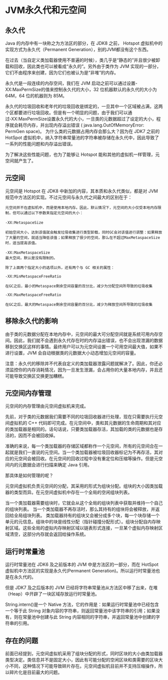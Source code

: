 # JVM永久代和元空间

## 永久代

Java 的内存中有一块称之为方法区的部分，在 JDK8 之前， Hotspot 虚拟机中的实现方式为永久代（Permanent Generation），别的JVM都没有这个东西。

在过去（当自定义类加载器使用不普遍的时候），类几乎是“静态的”并且很少被卸载和回收，因此类也可以被看成“永久的”。另外由于类作为 JVM 实现的一部分，它们不由程序来创建，因为它们也被认为是“非堆”的内存。

永久代是一段连续的内存空间，我们在 JVM 启动之前可以通过设置-XX:MaxPermSize的值来控制永久代的大小，32 位机器默认的永久代的大小为 64M，64 位的机器则为 85M。

永久代的垃圾回收和老年代的垃圾回收是绑定的，一旦其中一个区域被占满，这两个区都要进行垃圾回收。但是有一个明显的问题，由于我们可以通过‑XX:MaxPermSize设置永久代的大小，一旦类的元数据超过了设定的大小，程序就会耗尽内存，并出现内存溢出错误 ( java.lang.OutOfMemoryError: PermGen space)。
为什么类的元数据占用内存会那么大？因为在 JDK7 之前的 HotSpot 虚拟机中，纳入字符串常量池的字符串被存储在永久代中，因此导致了一系列的性能问题和内存溢出错误。

为了解决这些性能问题，也为了能够让 Hotspot 能和其他的虚拟机一样管理，元空间就产生了。

## 元空间

元空间是 Hotspot 在 JDK8 中新加的内容，其本质和永久代类似，都是对 JVM 规范中方法区的实现。不过元空间与永久代之间最大的区别在于：

```
元空间并不在虚拟机中，而是使用本地内存。因此，默认情况下，元空间的大小仅受本地内存限制，但可以通过以下参数来指定元空间的大小：

-XX:MetaspaceSize　

初始空间大小，达到该值就会触发垃圾收集进行类型卸载，同时GC会对该值进行调整：如果释放了大量的空间，就适当降低该值；如果释放了很少的空间，那么在不超过MaxMetaspaceSize时，适当提高该值。
　　
-XX:MaxMetaspaceSize
最大空间，默认是没有限制的。

除了上面两个指定大小的选项以外，还有两个与 GC 相关的属性：

-XX:MinMetaspaceFreeRatio

在GC之后，最小的Metaspace剩余空间容量的百分比，减少为分配空间所导致的垃圾收集

-XX:MaxMetaspaceFreeRatio

在GC之后，最大的Metaspace剩余空间容量的百分比，减少为释放空间所导致的垃圾收集
```

## 移除永久代的影响

由于类的元数据分配在本地内存中，元空间的最大可分配空间就是系统可用内存空间。因此，我们就不会遇到永久代存在时的内存溢出错误，也不会出现泄漏的数据移到交换区这样的事情。最终用户可以为元空间设置一个可用空间最大值，如果不进行设置，JVM 会自动根据类的元数据大小动态增加元空间的容量。

注意：永久代的移除并不代表自定义的类加载器泄露问题就解决了。因此，你还必须监控你的内存消耗情况，因为一旦发生泄漏，会占用你的大量本地内存，并且还可能导致交换区交换更加糟糕。

## 元空间内存管理

元空间的内存管理由元空间虚拟机来完成。

先前，对于类的元数据我们需要不同的垃圾回收器进行处理，现在只需要执行元空间虚拟机的 C++ 代码即可完成。在元空间中，类和其元数据的生命周期和其对应的类加载器是相同的。话句话说，只要类加载器存活，其加载的类的元数据也是存活的，因而不会被回收掉。

准确的来说，每一个类加载器的存储区域都称作一个元空间，所有的元空间合在一起就是我们一直说的元空间。当一个类加载器被垃圾回收器标记为不再存活，其对应的元空间会被回收。在元空间的回收过程中没有重定位和压缩等操作。但是元空间内的元数据会进行扫描来确定 Java 引用。

那具体是如何管理的呢？

元空间虚拟机负责元空间的分配，其采用的形式为组块分配。组块的大小因类加载器的类型而异。在元空间虚拟机中存在一个全局的空闲组块列表。

当一个类加载器需要组块时，它就会从这个全局的组块列表中获取并维持一个自己的组块列表。
当一个类加载器不再存活时，那么其持有的组块将会被释放，并返回给全局组块列表。
类加载器持有的组块又会被分成多个块，每一个块存储一个单元的元信息。组块中的块是线性分配（指针碰撞分配形式）。组块分配自内存映射区域。这些全局的虚拟内存映射区域以链表形式连接，一旦某个虚拟内存映射区域清空，这部分内存就会返回给操作系统。

## 运行时常量池

运行时常量池在 JDK6 及之前版本的 JVM 中是方法区的一部分，而在 HotSpot 虚拟机中方法区的实现是永久代(Permanent Generation)。所以运行时常量池也是在永久代的。

但是 JDK7 及之后版本的 JVM 已经将字符串常量池从方法区中移了出来，在堆（Heap）中开辟了一块区域存放运行时常量池。

String.intern()是一个 Native 方法，它的作用是：如果运行时常量池中已经包含一个等于此 String 对象内容的字符串，则返回常量池中该字符串的引用；如果没有，则在常量池中创建与此 String 内容相同的字符串，并返回常量池中创建的字符串的引用。

## 存在的问题

前面已经提到，元空间虚拟机采用了组块分配的形式，同时区块的大小由类加载器类型决定。类信息并不是固定大小，因此有可能分配的空闲区块和类需要的区块大小不同，这种情况下可能导致碎片存在。元空间虚拟机目前并不支持压缩操作，所以碎片化是目前最大的问题。